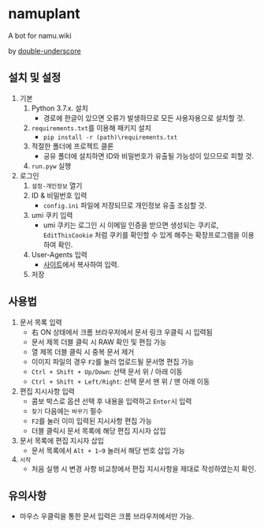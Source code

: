 # namuplant
A bot for namu.wiki

by [double-underscore](https://github.com/double-underscore)

## 설치 및 설정
1. 기본
	1. Python 3.7.x. 설치  
	    * 경로에 한글이 있으면 오류가 발생하므로 모든 사용자용으로 설치할 것.
	2. `requirements.txt`를 이용해 패키지 설치  
	    * `pip install -r (path)\requirements.txt`
	3. 적절한 폴더에 프로젝트 클론  
	    * 공유 폴더에 설치하면 ID와 비밀번호가 유출될 가능성이 있으므로 피할 것.
	4. `run.pyw` 실행
2. 로그인
	1. `설정-개인정보` 열기
	2. ID & 비밀번호 입력  
	    * `config.ini` 파일에 저장되므로 개인정보 유출 조심할 것.
	3. umi 쿠키 입력  
	    * umi 쿠키는 로그인 시 이메일 인증을 받으면 생성되는 쿠키로,  `EditThisCookie` 처럼 쿠키를 확인할 수 있게 해주는 확장프로그램을 이용하여 확인.
	4. User-Agents 입력  
	    * [사이트](https://developers.whatismybrowser.com/useragents/parse/?analyse-my-user-agent=yes)에서 복사하여 입력.
	5. 저장

## 사용법
1. 문서 목록 입력
    * 右 ON 상태에서 크롬 브라우저에서 문서 링크 우클릭 시 입력됨
    * 문서 제목 더블 클릭 시 RAW 확인 및 편집 가능
    * 열 제목 더블 클릭 시 중복 문서 제거
    * 이미지 파일의 경우 `F2`를 눌러 업로드될 문서명 편집 가능
    * `Ctrl + Shift + Up/Down`: 선택 문서 위 / 아래 이동
    * `Ctrl + Shift + Left/Right`: 선택 문서 맨 위 / 맨 아래 이동
2. 편집 지시사항 입력
    * 콤보 박스로 옵션 선택 후 내용을 입력하고 `Enter`시 입력
    * `찾기` 다음에는 `바꾸기` 필수
    * `F2`를 눌러 이미 입력된 지시사항 편집 가능
    * 더블 클릭시 문서 목록에 해당 편집 지시자 삽입
3. 문서 목록에 편집 지시자 삽입
    * 문서 목록에서 `Alt + 1~9` 눌러서 해당 번호 삽입 가능 
4. `시작`
    * 처음 실행 시 변경 사항 비교창에서 편집 지시사항을 제대로 작성하였는지 확인.
## 유의사항
* 마우스 우클릭을 통한 문서 입력은 크롬 브라우저에서만 가능.